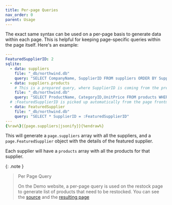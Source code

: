 ```yaml
---
title: Per-page Queries
nav_order: 0
parent: Usage
---
```


The exact same syntax can be used on a per-page basis to generate data within
each page. This is helpful for keeping page-specific queries within the page
itself. Here's an example:

```yaml
---
FeaturedSupplierID: 2
sqlite:
  - data: suppliers
    file: "_db/northwind.db"
    query: "SELECT CompanyName, SupplierID FROM suppliers ORDER BY SupplierID"
  - data: suppliers.products
    # This is a prepared query, where SupplierID is coming from the previous query.
    file: "_db/northwind.db"
    query: "SELECT ProductName, CategoryID,UnitPrice FROM products WHERE SupplierID = :SupplierID"
  # :FeaturedSupplierID is picked up automatically from the page frontmatter.
  - data: FeaturedSupplier
    file: "_db/northwind.db"
    query: "SELECT * SupplierID = :FeaturedSupplierID"
---
{%raw%}{{page.suppliers|jsonify}}{%endraw%}
```

This will generate a `page.suppliers` array with all the suppliers, and a `page.FeaturedSupplier` object with the details of the featured supplier.

Each supplier will have a `products` array with all the products for that supplier.

{: .note }
> Per Page Query
> 
> On the Demo website, a per-page query 
> is used on the restock page to generate
> list of products that need to be restocked. You can see the
> [source](https://github.com/captn3m0/northwind/blob/main/restock.md?plain=1)
> and the [resulting page](https://northwind.captnemo.in/restock.html)